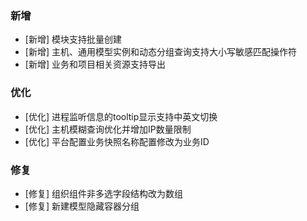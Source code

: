 ### 新增

- [新增] 模块支持批量创建
- [新增] 主机、通用模型实例和动态分组查询支持大小写敏感匹配操作符
- [新增] 业务和项目相关资源支持导出

### 优化

- [优化] 进程监听信息的tooltip显示支持中英文切换
- [优化] 主机模糊查询优化并增加IP数量限制
- [优化] 平台配置业务快照名称配置修改为业务ID

### 修复

- [修复] 组织组件非多选字段结构改为数组
- [修复] 新建模型隐藏容器分组
